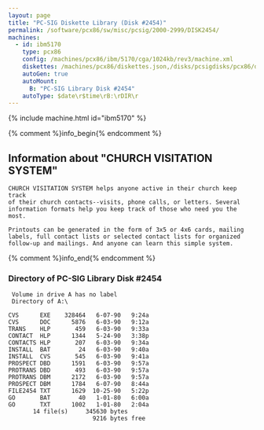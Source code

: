 ```yaml
---
layout: page
title: "PC-SIG Diskette Library (Disk #2454)"
permalink: /software/pcx86/sw/misc/pcsig/2000-2999/DISK2454/
machines:
  - id: ibm5170
    type: pcx86
    config: /machines/pcx86/ibm/5170/cga/1024kb/rev3/machine.xml
    diskettes: /machines/pcx86/diskettes.json,/disks/pcsigdisks/pcx86/diskettes.json
    autoGen: true
    autoMount:
      B: "PC-SIG Library Disk #2454"
    autoType: $date\r$time\rB:\rDIR\r
---
```


{% include machine.html id="ibm5170" %}

{% comment %}info_begin{% endcomment %}

## Information about "CHURCH VISITATION SYSTEM"

    CHURCH VISITATION SYSTEM helps anyone active in their church keep track
    of their church contacts--visits, phone calls, or letters. Several
    information formats help you keep track of those who need you the most.
    
    Printouts can be generated in the form of 3x5 or 4x6 cards, mailing
    labels, full contact lists or selected contact lists for organized
    follow-up and mailings. And anyone can learn this simple system.
{% comment %}info_end{% endcomment %}


### Directory of PC-SIG Library Disk #2454

     Volume in drive A has no label
     Directory of A:\

    CVS      EXE    328464   6-07-90   9:24a
    CVS      DOC      5876   6-03-90   9:12a
    TRANS    HLP       459   6-03-90   9:33a
    CONTACT  HLP      1344   5-24-90   3:38p
    CONTACTS HLP       207   6-03-90   9:34a
    INSTALL  BAT        24   6-03-90   9:40a
    INSTALL  CVS       545   6-03-90   9:41a
    PROSPECT DBD      1591   6-03-90   9:57a
    PROTRANS DBD       493   6-03-90   9:57a
    PROTRANS DBM      2172   6-03-90   9:57a
    PROSPECT DBM      1784   6-07-90   8:44a
    FILE2454 TXT      1629  10-25-90   5:22p
    GO       BAT        40   1-01-80   6:00a
    GO       TXT      1002   1-01-80   2:04a
           14 file(s)     345630 bytes
                            9216 bytes free
